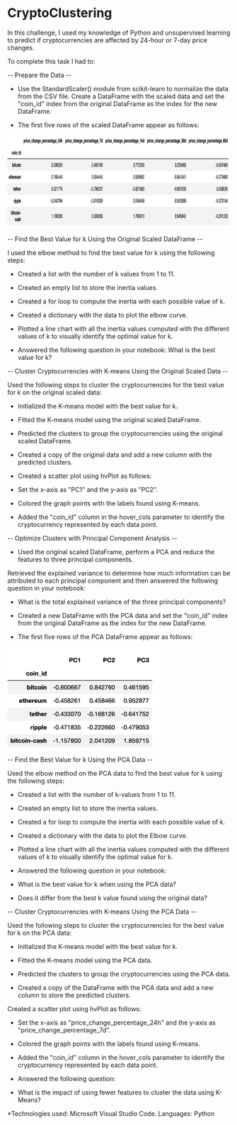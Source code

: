 # CryptoClustering

In this challenge, I used my knowledge of Python and unsupervised learning to predict if cryptocurrencies are affected by 24-hour or 7-day price changes.

To complete this task I had to:

-- Prepare the Data --
  
- Use the StandardScaler() module from scikit-learn to normalize the data from the CSV file. Create a DataFrame with the scaled data and set the "coin_id" index 
from the original DataFrame as the index for the new DataFrame.

- The first five rows of the scaled DataFrame appear as follows:

<img src= "https://github.com/IRTakan/CryptoClustering/blob/main/images/scaled_DataFrame.png" height = 210 width= 1000 >

-- Find the Best Value for k Using the Original Scaled DataFrame --

I used the elbow method to find the best value for k using the following steps:

- Created a list with the number of k values from 1 to 11.

- Created an empty list to store the inertia values.

- Created a for loop to compute the inertia with each possible value of k.

- Created a dictionary with the data to plot the elbow curve.

- Plotted a line chart with all the inertia values computed with the different values of k to visually identify the optimal value for k.

- Answered the following question in your notebook: What is the best value for k?

-- Cluster Cryptocurrencies with K-means Using the Original Scaled Data --

Used the following steps to cluster the cryptocurrencies for the best value for k on the original scaled data:

- Initialized the K-means model with the best value for k.

- Fitted the K-means model using the original scaled DataFrame.

- Predicted the clusters to group the cryptocurrencies using the original scaled DataFrame.

- Created a copy of the original data and add a new column with the predicted clusters.

- Created a scatter plot using hvPlot as follows:

- Set the x-axis as "PC1" and the y-axis as "PC2".

- Colored the graph points with the labels found using K-means.

- Added the "coin_id" column in the hover_cols parameter to identify the cryptocurrency represented by each data point.

-- Optimize Clusters with Principal Component Analysis --

- Used the original scaled DataFrame, perform a PCA and reduce the features to three principal components.

Retrieved the explained variance to determine how much information can be attributed to each principal component and then answered the following question in your notebook:

- What is the total explained variance of the three principal components?

- Created a new DataFrame with the PCA data and set the "coin_id" index from the original DataFrame as the index for the new DataFrame.

- The first five rows of the PCA DataFrame appear as follows:

<img src="https://github.com/IRTakan/CryptoClustering/blob/main/images/PCA_DataFrame.png" height= 230 width=350>

-- Find the Best Value for k Using the PCA Data --

Used the elbow method on the PCA data to find the best value for k using the following steps:

- Created a list with the number of k-values from 1 to 11.

- Created an empty list to store the inertia values.

- Created a for loop to compute the inertia with each possible value of k.

- Created a dictionary with the data to plot the Elbow curve.

- Plotted a line chart with all the inertia values computed with the different values of k to visually identify the optimal value for k.

- Answered the following question in your notebook:

- What is the best value for k when using the PCA data?

- Does it differ from the best k value found using the original data?

-- Cluster Cryptocurrencies with K-means Using the PCA Data --

Used the following steps to cluster the cryptocurrencies for the best value for k on the PCA data:

- Initialized the K-means model with the best value for k.

- Fitted the K-means model using the PCA data.

- Predicted the clusters to group the cryptocurrencies using the PCA data.

- Created a copy of the DataFrame with the PCA data and add a new column to store the predicted clusters.

Created a scatter plot using hvPlot as follows:

- Set the x-axis as "price_change_percentage_24h" and the y-axis as "price_change_percentage_7d".

- Colored the graph points with the labels found using K-means.

- Added the "coin_id" column in the hover_cols parameter to identify the cryptocurrency represented by each data point.

- Answered the following question:

- What is the impact of using fewer features to cluster the data using K-Means?

*Technologies used: Microsoft Visual Studio Code. Languages: Python
